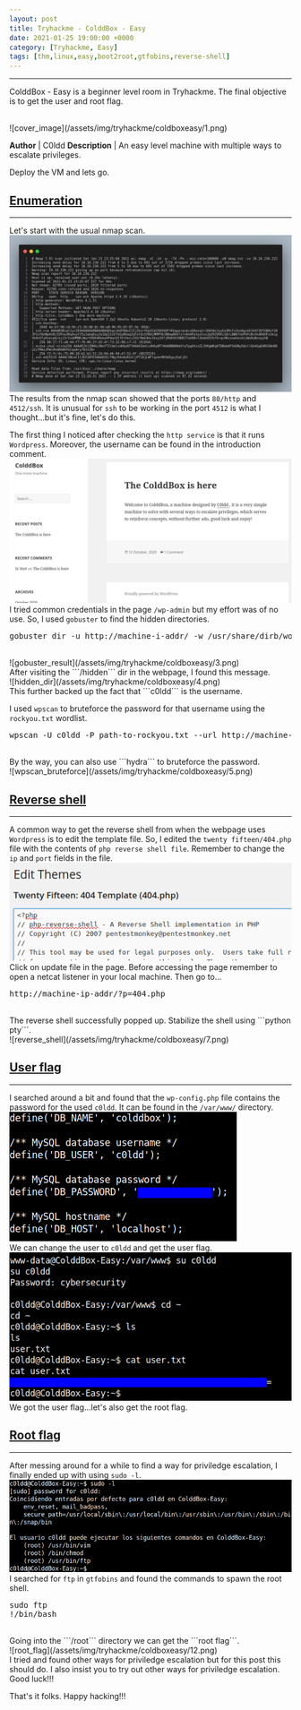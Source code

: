 ```yaml
---
layout: post
title: Tryhackme - ColddBox - Easy
date: 2021-01-25 19:00:00 +0000
category: [Tryhackme, Easy]
tags: [thm,linux,easy,boot2root,gtfobins,reverse-shell]
---
```


---
ColddBox - Easy is a beginner level room in Tryhackme. The final objective is to get the user and root flag.

<br>
![cover_image](/assets/img/tryhackme/coldboxeasy/1.png)

**Author** | C0ldd
**Description** | An easy level machine with multiple ways to escalate privileges.


Deploy the VM and lets go.

## <ins>Enumeration</ins>
---
Let's start with the usual nmap scan.
<br>
![nmap_scan](/assets/img/tryhackme/coldboxeasy/nmap_scan.png)
<br>
The results from the nmap scan showed that the ports ```80/http``` and ```4512/ssh```. It is unusual for ```ssh``` to be working in the port ```4512``` is what I thought...but it's fine, let's do this.
 

The first thing I noticed after checking the ```http service``` is that it runs ```Wordpress```. Moreover, the username can be found in the introduction comment.
<br>
![wordpress_coldbox](/assets/img/tryhackme/coldboxeasy/2.png)
<br>
I tried common credentials in the page ```/wp-admin``` but my effort was of no use. So, I used ```gobuster``` to find the hidden directories.
<br>
<pre>gobuster dir -u http://machine-i-addr/ -w /usr/share/dirb/wordlists/common.txt</pre>
<br>
![gobuster_result](/assets/img/tryhackme/coldboxeasy/3.png)
<br>
After visiting the ```/hidden``` dir in the webpage, I found this message.
<br>
![hidden_dir](/assets/img/tryhackme/coldboxeasy/4.png)
<br>
This further backed up the fact that ```c0ldd``` is the username.

I used ```wpscan``` to bruteforce the password for that username using the ```rockyou.txt``` wordlist.
<br>
<pre>wpscan -U c0ldd -P path-to-rockyou.txt --url http://machine-ip-addr/</pre>
<br>
By the way, you can also use ```hydra``` to bruteforce the password.
<br>
![wpscan_bruteforce](/assets/img/tryhackme/coldboxeasy/5.png)
<br>


## <ins>Reverse shell</ins>
---
A common way to get the reverse shell from when the webpage uses ```Wordpress``` is to edit the template file. So, I edited the ```twenty fifteen/404.php``` file with the contents of ```php reverse shell file```. Remember to change the ```ip``` and ```port``` fields in the file.
<br>
![php_reverse_shell](/assets/img/tryhackme/coldboxeasy/6.png)
<br>
Click on update file in the page. Before accessing the page remember to open a netcat listener in your local machine. Then go to...
<br>
<pre>http://machine-ip-addr/?p=404.php</pre>
<br>
The reverse shell successfully popped up. Stabilize the shell using ```python pty```.
<br>
![reverse_shell](/assets/img/tryhackme/coldboxeasy/7.png)
<br>


## <ins>User flag</ins>
---
I searched around a bit and found that the ```wp-config.php``` file contains the password for the used ```c0ldd```. It can be found in the ```/var/www/``` directory.
<br>
![user_pass](/assets/img/tryhackme/coldboxeasy/8.png)
<br>
We can change the user to ```c0ldd``` and get the user flag.
<br>
![user_flag](/assets/img/tryhackme/coldboxeasy/9.png)
<br>
We got the user flag...let's also get the root flag.

## <ins>Root flag</ins>
---
After messing around for a while to find a way for priviledge escalation, I finally ended up with using ```sudo -l```.
<br>
![priv_esc](/assets/img/tryhackme/coldboxeasy/10.png)
<br>
I searched for ```ftp``` in ```gtfobins``` and found the commands to spawn the root shell.
<br>
<pre>
sudo ftp
!/bin/bash
</pre>
<br>
Going into the ```/root``` directory we can get the ```root flag```.
<br>
![root_flag](/assets/img/tryhackme/coldboxeasy/12.png)
<br>
I tried and found other ways for priviledge escalation but for this post this should do. I also insist you to try out other ways for priviledge escalation. Good luck!!!

That's it folks. Happy hacking!!!
